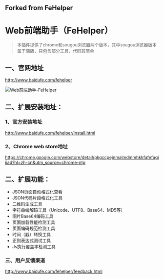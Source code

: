 Forked from FeHelper
-----

Web前端助手（FeHelper）
=============================

> 本插件提供了chrome和sougou浏览器两个版本，其中sougou浏览器版本属于简版，只包含部分工具，代码较简单

## 一、官网地址
http://www.baidufe.com/fehelper

![Web前端助手-FeHelper](/screenshot/menu.png)

## 二、扩展安装地址：
### 1、官方安装地址
http://www.baidufe.com/fehelper/install.html

### 2、Chrome web store地址
https://chrome.google.com/webstore/detail/pkgccpejnmalmdinmhkkfafefagiiiad?hl=zh-cn&utm_source=chrome-ntp


## 二、扩展功能：
* JSON页面自动格式化查看
* JSON代码片段格式化工具
* 二维码生成工具
* 字符串编解码工具（Unicode、UTF8、Base64、MD5等）
* 图片Base64编码工具
* 页面加载性能检测工具
* 页面编码规范检测工具
* 时间（戳）转换工具
* 正则表达式测试工具
* Js执行覆盖率检测工具

### 三、用户反馈渠道
http://www.baidufe.com/fehelper/feedback.html
